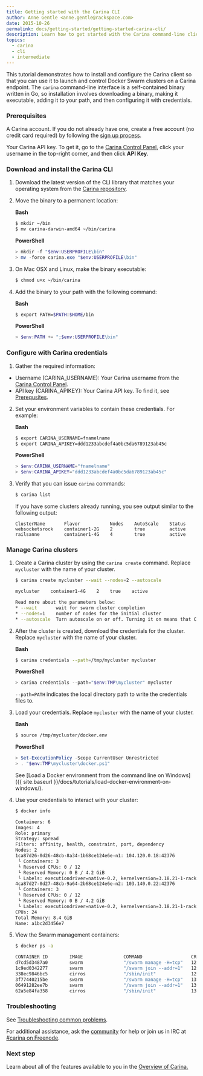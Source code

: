 ```yaml
---
title: Getting started with the Carina CLI
author: Anne Gentle <anne.gentle@rackspace.com>
date: 2015-10-26
permalink: docs/getting-started/getting-started-carina-cli/
description: Learn how to get started with the Carina command-line client (CLI) by installing, configuring, and performing commands
topics:
  - carina
  - cli
  - intermediate
---
```


This tutorial demonstrates how to install and configure the Carina client so that you can use it to launch and control Docker Swarm clusters on a Carina endpoint. The `carina` command-line interface is a self-contained binary written in Go, so installation involves downloading a binary, making it executable, adding it to your path, and then configuring it with credentials.

### Prerequisites

A Carina account. If you do not already have one, create a free account (no credit card required) by following the [sign up process](https://app.getcarina.com/app/signup).

Your Carina API key. To get it, go to the [Carina Control Panel](https://app.getcarina.com), click your username in the top-right corner, and then click **API Key**.

### Download and install the Carina CLI

1. Download the latest version of the CLI library that matches your operating system from the
   [Carina repository](https://github.com/getcarina/carina/releases/).

2. Move the binary to a permanent location:

    **Bash**

    ```bash
    $ mkdir ~/bin
    $ mv carina-darwin-amd64 ~/bin/carina
    ```

    **PowerShell**

    ```powershell
    > mkdir -f "$env:USERPROFILE\bin"
    > mv -force carina.exe "$env:USERPROFILE\bin"
    ```

3. On Mac OSX and Linux, make the binary executable:

    ```bash
    $ chmod u+x ~/bin/carina
    ```

4. Add the binary to your path with the following command:

    **Bash**

    ```bash
    $ export PATH=$PATH:$HOME/bin
    ```

    **PowerShell**

    ```powershell
    > $env:PATH += ";$env:USERPROFILE\bin"
    ```


### Configure with Carina credentials

1. Gather the required information:
  * Username (CARINA_USERNAME): Your Carina username from the [Carina Control Panel](https://app.getcarina.com).
  * API key (CARINA_APIKEY): Your Carina API key. To find it, see [Prerequsites](#prerequisites).

2. Set your environment variables to contain these credentials. For example:

    **Bash**

    ```bash
    $ export CARINA_USERNAME=fnamelname
    $ export CARINA_APIKEY=ddd1233abcdef4a0bc5da6789123ab45c
    ```

    **PowerShell**

    ```powershell
    > $env:CARINA_USERNAME="fnamelname"
    > $env:CARINA_APIKEY="ddd1233abcdef4a0bc5da6789123ab45c"
    ```

3. Verify that you can issue `carina` commands:

      ```bash
      $ carina list
      ```

      If you have some clusters already running, you see output similar to the following output:

      ```
      ClusterName       Flavor           Nodes    AutoScale    Status
      websocketsrock    container1-2G    2        true         active
      railsanne         container1-4G    4        true         active
      ```

### Manage Carina clusters

1. Create a Carina cluster by using the `carina create` command. Replace `mycluster` with the name of your cluster.

    ```bash
    $ carina create mycluster --wait --nodes=2 --autoscale

    mycluster    container1-4G    2    true    active

    Read more about the parameters below:
    * --wait       wait for swarm cluster completion
    * --nodes=1    number of nodes for the initial cluster
    * --autoscale  Turn autoscale on or off. Turning it on means that Carina automatically adds segments as they are needed.
    ```

2. After the cluster is created, download the credentials for the cluster. Replace `mycluster` with the name of your cluster.

    **Bash**

    ```bash
    $ carina credentials --path=/tmp/mycluster mycluster
    ```

    **PowerShell**

    ```powershell
    > carina credentials --path="$env:TMP\mycluster" mycluster
    ```

    `--path=PATH` indicates the local directory path to write the credentials files to.

3. Load your credentials. Replace `mycluster` with the name of your cluster.

    **Bash**

    ```bash
    $ source /tmp/mycluster/docker.env
    ```

    **PowerShell**

    ```powershell
    > Set-ExecutionPolicy -Scope CurrentUser Unrestricted
    > . "$env:TMP\mycluster\docker.ps1"
    ```

    See [Load a Docker environment from the command line on Windows]({{ site.baseurl }}/docs/tutorials/load-docker-environment-on-windows/).

4. Use your credentials to interact with your cluster:

    ```bash
    $ docker info

    Containers: 6
    Images: 4
    Role: primary
    Strategy: spread
    Filters: affinity, health, constraint, port, dependency
    Nodes: 2
    1ca87d26-0d26-48cb-8a34-1b68ce124e6e-n1: 104.120.0.18:42376
     └ Containers: 3
     └ Reserved CPUs: 0 / 12
     └ Reserved Memory: 0 B / 4.2 GiB
     └ Labels: executiondriver=native-0.2, kernelversion=3.18.21-1-rackos, operatingsystem=Debian GNU/Linux 7 (wheezy)     (containerized), storagedriver=aufs
    4ca87d27-0d27-48cb-9a64-2b68ce124e6e-n2: 103.140.0.22:42376
     └ Containers: 3
     └ Reserved CPUs: 0 / 12
     └ Reserved Memory: 0 B / 4.2 GiB
     └ Labels: executiondriver=native-0.2, kernelversion=3.18.21-1-rackos, operatingsystem=Debian GNU/Linux 7 (wheezy) (containerized), storagedriver=aufs
    CPUs: 24
    Total Memory: 8.4 GiB
    Name: a1bc2d3456e7
    ```

5. View the Swarm management containers:

    ```bash
    $ docker ps -a

    CONTAINER ID        IMAGE               COMMAND                  CREATED             STATUS              PORTS                                      NAMES
    d7cd5d3487a0        swarm               "/swarm manage -H=tcp"   12 minutes ago      Up 12 minutes       2375/tcp, 104.130.0.42:2376->2376/tcp   4ca87d27-0d27-48cb-9a64-2b68ce124e6e-n2/swarm-manager
    1c9ed0342277        swarm               "/swarm join --addr=1"   12 minutes ago      Up 12 minutes       2375/tcp                                4ca87d27-0d27-48cb-9a64-2b68ce124e6e-n2/swarm-agent
    338ec9846bc5        cirros              "/sbin/init"             12 minutes ago                                                                  4ca87d27-0d27-48cb-9a64-2b68ce124e6e-n2/swarm-data
    3f77440215be        swarm               "/swarm manage -H=tcp"   13 minutes ago      Up 13 minutes       2375/tcp, 104.130.0.48:2376->2376/tcp   4ca87d27-0d27-48cb-9a64-2b68ce124e6e-n1/swarm-manager
    06491282ee7b        swarm               "/swarm join --addr=1"   13 minutes ago      Up 13 minutes       2375/tcp                                1ca87d26-0d26-48cb-8a34-1b68ce124e6e-n1/swarm-agent
    62a5e84fa358        cirros              "/sbin/init"             13 minutes ago                                                                  4ca87d27-0d27-48cb-9a64-2b68ce124e6e-n1/swarm-data
    ```

### Troubleshooting

See [Troubleshooting common problems](/docs/tutorials/troubleshooting/).

For additional assistance, ask the [community](https://community.getcarina.com/) for help or join us in IRC at [#carina on Freenode](http://webchat.freenode.net/?channels=carina).

### Next step

Learn about all of the features available to you in the [Overview of Carina.](/docs/overview-of-carina/)
